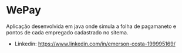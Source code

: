 # WePay

 Aplicação desenvolvida em java onde simula a folha de pagamaneto e pontos de cada empregado cadastrado no sitema.

* Linkedin: https://www.linkedin.com/in/emerson-costa-199995169/
